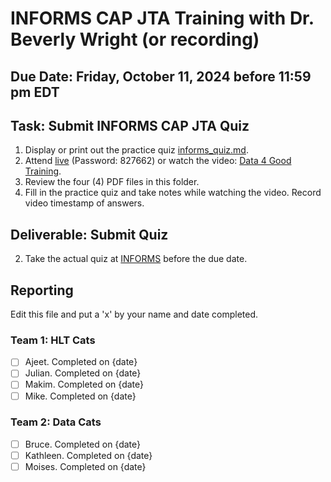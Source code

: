 # INFORMS CAP JTA Training with Dr. Beverly Wright (or recording)

## Due Date: Friday, October 11, 2024 before 11:59 pm EDT

## Task: Submit INFORMS CAP JTA Quiz
1. Display or print out the practice quiz [informs_quiz.md](https://raw.githubusercontent.com/uaz-d4g/phase0/refs/heads/main/4_informs/informs_quiz.md).
1. Attend [live](https://purdue-edu.zoom.us/j/96510908013?pwd=B3Ls6gMRj3aOrnb2lzfVbGiK3C3xbb.1) (Password: 827662) or watch the video: [Data 4 Good Training](https://www.youtube.com/watch?v=MtgTif4KMOs).
1. Review the four (4) PDF files in this folder.
1. Fill in the practice quiz and take notes while watching the video. Record video timestamp of answers.

## Deliverable: Submit Quiz
2. Take the actual quiz at [INFORMS](bit.ly/data4goodCAPJTAs) before the due date.

## Reporting
Edit this file and put a 'x' by your name and date completed.

### Team 1: HLT Cats
- [ ] Ajeet. Completed on {date}
- [ ] Julian. Completed on {date}
- [ ] Makim. Completed on {date}
- [ ] Mike. Completed on {date}

### Team 2:  Data Cats
- [ ] Bruce. Completed on {date}
- [ ] Kathleen. Completed on {date}
- [ ] Moises. Completed on {date}